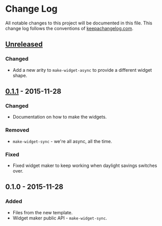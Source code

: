 # Change Log
All notable changes to this project will be documented in this file. This change log follows the conventions of [keepachangelog.com](http://keepachangelog.com/).

## [Unreleased][unreleased]
### Changed
- Add a new arity to `make-widget-async` to provide a different widget shape.

## [0.1.1] - 2015-11-28
### Changed
- Documentation on how to make the widgets.

### Removed
- `make-widget-sync` - we're all async, all the time.

### Fixed
- Fixed widget maker to keep working when daylight savings switches over.

## 0.1.0 - 2015-11-28
### Added
- Files from the new template.
- Widget maker public API - `make-widget-sync`.

[unreleased]: https://github.com/your-name/clojure_7_languages/compare/0.1.1...HEAD
[0.1.1]: https://github.com/your-name/clojure_7_languages/compare/0.1.0...0.1.1
